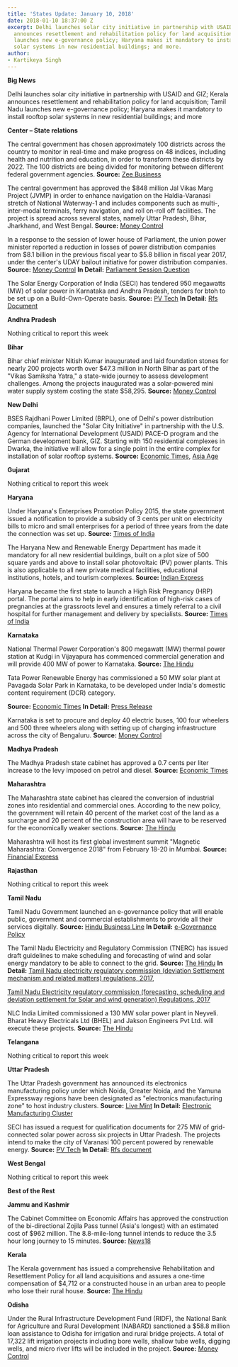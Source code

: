 ```yaml
---
title: 'States Update: January 10, 2018'
date: 2018-01-10 18:37:00 Z
excerpt: Delhi launches solar city initiative in partnership with USAID and GIZ; Kerala
  announces resettlement and rehabilitation policy for land acquisition; Tamil Nadu
  launches new e-governance policy; Haryana makes it mandatory to install rooftop
  solar systems in new residential buildings; and more.
author:
- Kartikeya Singh
---
```


**Big News**

Delhi launches solar city initiative in partnership with USAID and GIZ; Kerala announces resettlement and rehabilitation policy for land acquisition; Tamil Nadu launches new e-governance policy; Haryana makes it mandatory to install rooftop solar systems in new residential buildings; and more

**Center – State relations**

The central government has chosen approximately 100 districts across the country to monitor in real-time and make progress on 48 indices, including health and nutrition and education, in order to transform these districts by 2022. The 100 districts are being divided for monitoring between different federal government agencies. **Source:** [Zee Business](http://zeenews.india.com/india/divided-among-ministries-100-districts-to-transform-by-2022-2072112.html)

The central government has approved the $848 million Jal Vikas Marg Project (JVMP) in order to enhance navigation on the Haldia-Varanasi stretch of National Waterway-1 and includes components such as multi-, inter-modal terminals, ferry navigation, and roll on-roll off facilities. The project is spread across several states, namely Uttar Pradesh, Bihar, Jharkhand, and West Bengal. **Source:** [Money Control](http://www.moneycontrol.com/news/business/economy/govt-approves-rs-5369-cr-waterway-project-on-nw-1-2474463.html)

In a response to the session of lower house of Parliament, the union power minister reported a reduction in losses of power distribution companies from $8.1 billion in the previous fiscal year to $5.8 billion in fiscal year 2017, under the center&#39;s UDAY bailout initiative for power distribution companies. **Source:** [Money Control](http://www.moneycontrol.com/news/business/economy/24-states-under-uday-cut-losses-to-nearly-rs-37k-cr-in-fy17-2475613.html) **In Detail:** [Parliament Session Question](http://164.100.47.194/Loksabha/Questions/QResult15.aspx?qref=61085&amp;lsno=16)

The Solar Energy Corporation of India (SECI) has tendered 950 megawatts (MW) of solar power in Karnataka and Andhra Pradesh, tenders for btoh to be set up on a Build-Own-Operate basis. **Source:** [PV Tech](https://www.pv-tech.org/news/indian-solar-tenders-ramp-up-with-another-950mw-in-karnataka-and-andhra-pra) **In Detail:** [Rfs Document](http://seci.co.in/web-data/docs/RFS%20750%20MW%20Kadapa%20AP_final%20upload.pdf)

**Andhra Pradesh**

Nothing critical to report this week

**Bihar**

Bihar chief minister Nitish Kumar inaugurated and laid foundation stones for nearly 200 projects worth over $47.3 million in North Bihar as part of the &quot;Vikas Samiksha Yatra,&quot; a state-wide journey to assess development challenges. Among the projects inaugurated was a solar-powered mini water supply system costing the state $58,295. **Source:** [Money Control](http://www.moneycontrol.com/news/politics/nitish-kumar-launches-projects-worth-rs-304-crore-in-north-bihar-2476685.html)

**New Delhi**

BSES Rajdhani Power Limited (BRPL), one of Delhi&#39;s power distribution companies, launched the &quot;Solar City Initiative&quot; in partnership with the U.S. Agency for International Development (USAID) PACE-D program and the German development bank, GIZ. Starting with 150 residential complexes in Dwarka, the initiative will allow for a single point in the entire complex for installation of solar rooftop systems. **Source:** [Economic Times](https://economictimes.indiatimes.com/industry/energy/power/bses-launches-rooftop-solar-single-point-for-apartment-complexes/articleshow/62403541.cms), [Asia Age](http://www.asianage.com/metros/delhi/080118/solar-city-initiative-launched-by-bses.html)

**Gujarat**

Nothing critical to report this week

**Haryana**

Under Haryana&#39;s Enterprises Promotion Policy 2015, the state government issued a notification to provide a subsidy of 3 cents per unit on electricity bills to micro and small enterprises for a period of three years from the date the connection was set up. **Source:** [Times of India](https://timesofindia.indiatimes.com/city/chandigarh/haryana-to-offer-rs-2-per-unit-power-subsidy-to-micro-small-enterprises/articleshow/62387002.cms)

The Haryana New and Renewable Energy Department has made it mandatory for all new residential buildings, built on a plot size of 500 square yards and above to install solar photovoltaic (PV) power plants. This is also applicable to all new private medical facilities, educational institutions, hotels, and tourism complexes. **Source:** [Indian Express](http://indianexpress.com/article/india/haryana-makes-solar-power-plants-mandatory-for-new-buildings-5009217/)

Haryana became the first state to launch a High Risk Pregnancy (HRP) portal. The portal aims to help in early identification of high-risk cases of pregnancies at the grassroots level and ensures a timely referral to a civil hospital for further management and delivery by specialists. **Source:** [Times of India](https://timesofindia.indiatimes.com/city/chandigarh/haryana-becomes-first-state-to-launch-high-risk-pregnancy-portal/articleshow/62394665.cms)

**Karnataka**

National Thermal Power Corporation&#39;s 800 megawatt (MW) thermal power station at Kudgi in Vijayapura has commenced commercial generation and will provide 400 MW of power to Karnataka. **Source:** [The Hindu](http://www.thehindu.com/news/national/karnataka/400-mw-of-additional-power-for-karnataka/article22348017.ece)

Tata Power Renewable Energy has commissioned a 50 MW solar plant at Pavagada Solar Park in Karnataka, to be developed under India&#39;s domestic content requirement (DCR) category.

**Source:** [Economic Times](https://economictimes.indiatimes.com/industry/energy/power/tprel-commissions-50-mw-dcr-solar-plant-in-karnataka/articleshow/62337403.cms) **In Detail:** [Press Release](https://www.tatapowerrenewables.com/media/press-release-02-jan-2018.aspx)



Karnataka is set to procure and deploy 40 electric buses, 100 four wheelers and 500 three wheelers along with setting up of charging infrastructure across the city of Bengaluru. **Source:** [Money Control](http://www.moneycontrol.com/news/business/karnataka-govt-to-obtain-electric-vehicles-under-fame-india-scheme-2473041.html)

**Madhya Pradesh**

The Madhya Pradesh state cabinet has approved a 0.7 cents per liter increase to the levy imposed on petrol and diesel. **Source:** [Economic Times](https://energy.economictimes.indiatimes.com/news/oil-and-gas/mp-cabinet-approves-increase-in-cess-imposed-on-petrol-diesel/62353156)

**Maharashtra**

The Maharashtra state cabinet has cleared the conversion of industrial zones into residential and commercial ones. According to the new policy, the government will retain 40 percent of the market cost of the land as a surcharge and 20 percent of the construction area will have to be reserved for the economically weaker sections. **Source:** [The Hindu](http://www.thehindu.com/news/cities/mumbai/state-govt-to-revive-unused-industrial-land/article22354977.ece)

Maharashtra will host its first global investment summit &quot;Magnetic Maharashtra: Convergence 2018&quot; from February 18-20 in Mumbai. **Source:** [Financial Express](http://www.financialexpress.com/economy/global-investment-policy-maharashtra-unveils-future-strategy/1004854/)

**Rajasthan**

Nothing critical to report this week

**Tamil Nadu**

Tamil Nadu Government launched an e-governance policy that will enable public, government and commercial establishments to provide all their services digitally. **Source:** [Hindu Business Line](http://www.thehindubusinessline.com/news/national/tn-rolls-out-egovernance-policy/article10008868.ece) **In Detail:** [e-Governance Policy](http://cms.tn.gov.in/sites/default/files/documents/e_gov_policy_2017.pdf)

The Tamil Nadu Electricity and Regulatory Commission (TNERC) has issued draft guidelines to make scheduling and forecasting of wind and solar energy mandatory to be able to connect to the grid. **Source:** [The Hindu](http://www.thehindu.com/todays-paper/tp-national/tp-tamilnadu/tnerc-norms-make-power-forecasting-mandatory/article22349355.ece) **In Detail:** [Tamil Nadu electricity regulatory commission (deviation Settlement mechanism and related matters) regulations, 2017](http://www.tnerc.gov.in/regulation/draft%20regulations/2017/Draft%20DSM%20Regulations-28-12-2017.pdf), 

[Tamil Nadu Electricity regulatory commission (forecasting, scheduling and deviation settlement for Solar and wind generation) Regulations, 2017](http://www.tnerc.gov.in/regulation/draft%20regulations/2017/Draft%20FandS%20Regulations-28-12-2017.pdf)

NLC India Limited commissioned a 130 MW solar power plant in Neyveli. Bharat Heavy Electricals Ltd (BHEL) and Jakson Engineers Pvt Ltd. will execute these projects. **Source:** [The Hindu](http://www.thehindu.com/news/national/tamil-nadu/130-mw-solar-power-plant-commissioned-at-nevyeli/article22348029.ece)

**Telangana**

Nothing critical to report this week

**Uttar Pradesh**

The Uttar Pradesh government has announced its electronics manufacturing policy under which Noida, Greater Noida, and the Yamuna Expressway regions have been designated as &quot;electronics manufacturing zone&quot; to host industry clusters. **Source:** [Live Mint](http://www.livemint.com/Industry/TCy7xXFXTP5tn5HGFpTQ4O/Noida-Yamuna-expressway-declared-electronics-manufacturing.html) **In Detail:** [Electronic Manufacturing Cluster](http://upite.gov.in/UPDESCO/StaticPages/EMC.aspx)

SECI has issued a request for qualification documents for 275 MW of grid-connected solar power across six projects in Uttar Pradesh. The projects intend to make the city of Varanasi 100 percent powered by renewable energy. **Source:** [PV Tech](https://www.pv-tech.org/news/secis-275mw-solar-tender-in-uttar-pradesh-to-power-varanasis-100-renewables) **In Detail:** [Rfs document](http://seci.co.in/web-data/docs/RFS%20275%20MW%20NSM%20P2%20B4%20T13_final%20upload.pdf)

**West Bengal**

Nothing critical to report this week

**Best of the Rest**

**Jammu and Kashmir**

The Cabinet Committee on Economic Affairs has approved the construction of the bi-directional Zojila Pass tunnel (Asia&#39;s longest) with an estimated cost of $962 million. The 8.8-mile-long tunnel intends to reduce the 3.5 hour long journey to 15 minutes. **Source:** [News18](http://www.news18.com/news/india/govt-approves-rs-6809-cr-bi-directional-zojila-tunnel-project-in-jammu-kashmir-1621983.html)

**Kerala**

The Kerala government has issued a comprehensive Rehabilitation and Resettlement Policy for all land acquisitions and assures a one-time compensation of $4,712 or a constructed house in an urban area to people who lose their rural house. **Source:** [The Hindu](http://www.thehindu.com/todays-paper/tp-national/tp-kerala/kerala-revamps-land-acquisition-policy/article22355497.ece)

**Odisha**

Under the Rural Infrastructure Development Fund (RIDF), the National Bank for Agriculture and Rural Development (NABARD) sanctioned a $58.8 million loan assistance to Odisha for irrigation and rural bridge projects. A total of 17,322 lift irrigation projects including bore wells, shallow tube wells, digging wells, and micro river lifts will be included in the project. **Source:** [Money Control](http://www.moneycontrol.com/news/business/economy/rs-372-51-crore-sanctioned-by-nabard-to-odisha-2474335.html)